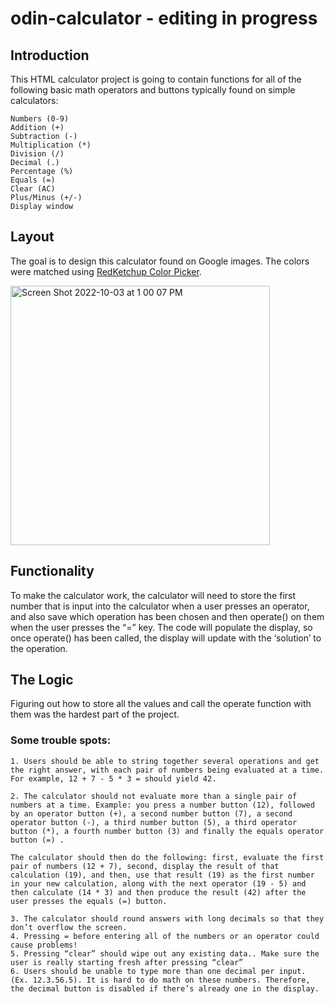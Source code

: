 # odin-calculator - editing in progress

## Introduction

This HTML calculator project is going to contain functions for all of the following basic math operators and buttons typically found on simple calculators:

    Numbers (0-9)
    Addition (+)
    Subtraction (-)
    Multiplication (*)
    Division (/)
    Decimal (.)
    Percentage (%)
    Equals (=)
    Clear (AC)
    Plus/Minus (+/-)
    Display window

## Layout

The goal is to design this calculator found on Google images. The colors were matched using [RedKetchup Color Picker](https://redketchup.io/color-picker).

<img width="415" alt="Screen Shot 2022-10-03 at 1 00 07 PM" src="https://user-images.githubusercontent.com/61169982/193636711-5ed0e16f-3f43-46ae-85da-84155d913a57.png">

## Functionality

To make the calculator work, the calculator will need to store the first number that is input into the calculator when a user presses an operator, and also save which operation has been chosen and then operate() on them when the user presses the “=” key. The code will populate the display, so once operate() has been called, the display will update with the ‘solution’ to the operation.

## The Logic

Figuring out how to store all the values and call the operate function with them was the hardest part of the project.

### Some trouble spots:

    1. Users should be able to string together several operations and get the right answer, with each pair of numbers being evaluated at a time. For example, 12 + 7 - 5 * 3 = should yield 42.

    2. The calculator should not evaluate more than a single pair of numbers at a time. Example: you press a number button (12), followed by an operator button (+), a second number button (7), a second operator button (-), a third number button (5), a third operator button (*), a fourth number button (3) and finally the equals operator button (=) .

    The calculator should then do the following: first, evaluate the first pair of numbers (12 + 7), second, display the result of that calculation (19), and then, use that result (19) as the first number in your new calculation, along with the next operator (19 - 5) and then calculate (14 * 3) and then produce the result (42) after the user presses the equals (=) button.

    3. The calculator should round answers with long decimals so that they don’t overflow the screen.
    4. Pressing = before entering all of the numbers or an operator could cause problems!
    5. Pressing “clear” should wipe out any existing data.. Make sure the user is really starting fresh after pressing “clear”
    6. Users should be unable to type more than one decimal per input. (Ex. 12.3.56.5). It is hard to do math on these numbers. Therefore, the decimal button is disabled if there’s already one in the display.
